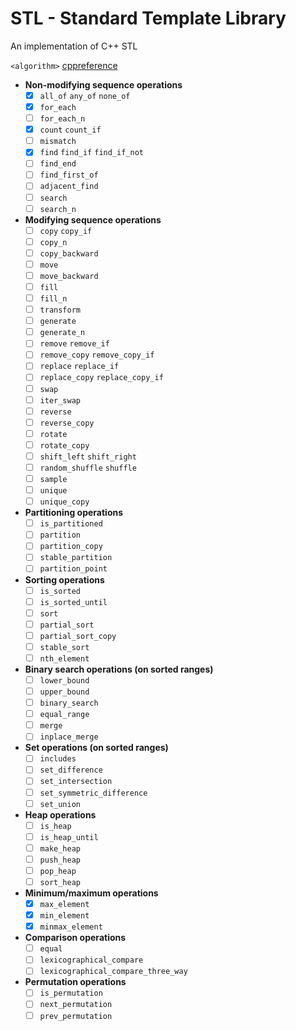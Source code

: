 # STL - Standard Template Library
An implementation of C++ STL

`<algorithm>` [cppreference](https://en.cppreference.com/w/cpp/header/algorithm)

- **Non-modifying sequence operations**
  - [x] `all_of` `any_of` `none_of`
  - [x] `for_each`
  - [ ] `for_each_n`
  - [x] `count` `count_if`
  - [ ] `mismatch`
  - [x] `find` `find_if` `find_if_not`
  - [ ] `find_end`
  - [ ] `find_first_of`
  - [ ] `adjacent_find`
  - [ ] `search`
  - [ ] `search_n`
- **Modifying sequence operations**
  - [ ] `copy` `copy_if`
  - [ ] `copy_n`
  - [ ] `copy_backward`
  - [ ] `move`
  - [ ] `move_backward`
  - [ ] `fill`
  - [ ] `fill_n`
  - [ ] `transform`
  - [ ] `generate`
  - [ ] `generate_n`
  - [ ] `remove` `remove_if`
  - [ ] `remove_copy` `remove_copy_if`
  - [ ] `replace` `replace_if`
  - [ ] `replace_copy` `replace_copy_if`
  - [ ] `swap`
  - [ ] `iter_swap`
  - [ ] `reverse`
  - [ ] `reverse_copy`
  - [ ] `rotate`
  - [ ] `rotate_copy`
  - [ ] `shift_left` `shift_right`
  - [ ] `random_shuffle` `shuffle`
  - [ ] `sample`
  - [ ] `unique`
  - [ ] `unique_copy`
- **Partitioning operations**
  - [ ] `is_partitioned`
  - [ ] `partition`
  - [ ] `partition_copy`
  - [ ] `stable_partition`
  - [ ] `partition_point`
- **Sorting operations**
  - [ ] `is_sorted`
  - [ ] `is_sorted_until`
  - [ ] `sort`
  - [ ] `partial_sort`
  - [ ] `partial_sort_copy`
  - [ ] `stable_sort`
  - [ ] `nth_element`
- **Binary search operations (on sorted ranges)**
  - [ ] `lower_bound`
  - [ ] `upper_bound`
  - [ ] `binary_search`
  - [ ] `equal_range`
  - [ ] `merge`
  - [ ] `inplace_merge`
- **Set operations (on sorted ranges)**
  - [ ] `includes`
  - [ ] `set_difference`
  - [ ] `set_intersection`
  - [ ] `set_symmetric_difference`
  - [ ] `set_union`
- **Heap operations**
  - [ ] `is_heap`
  - [ ] `is_heap_until`
  - [ ] `make_heap`
  - [ ] `push_heap`
  - [ ] `pop_heap`
  - [ ] `sort_heap`
- **Minimum/maximum operations**
  - [x] `max_element`
  - [x] `min_element`
  - [x] `minmax_element`
- **Comparison operations**
  - [ ] `equal`
  - [ ] `lexicographical_compare`
  - [ ] `lexicographical_compare_three_way`
- **Permutation operations**
  - [ ] `is_permutation`
  - [ ] `next_permutation`
  - [ ] `prev_permutation`
